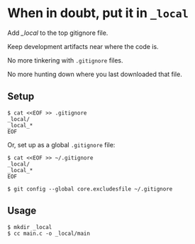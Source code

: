 # When in doubt, put it in `_local`

Add *_local* to the top gitignore file.

Keep development artifacts near where the code is.

No more tinkering with `.gitignore` files.

No more hunting down where you last downloaded that file.

## Setup

```
$ cat <<EOF >> .gitignore
_local/
_local_*
EOF
```

Or, set up as a global `.gitignore` file:

```
$ cat <<EOF >> ~/.gitignore
_local/
_local_*
EOF

$ git config --global core.excludesfile ~/.gitignore
```
  
## Usage

```
$ mkdir _local
$ cc main.c -o _local/main
```
